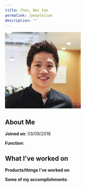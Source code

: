 ```yaml
---
title: Chen, Wei Ian
permalink: /people/ian
description: ""
---
```


<img src="/images/headshots/ian.jpg" title="Chen, Wei Ian" alt="Chen, Wei Ian" style="width:50%;margin-left:0">

## About Me

**Joined on**: 03/09/2018

**Function**: 

## What I've worked on

**Products/things I've worked on**:


**Some of my accomplishments**:

